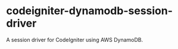 codeigniter-dynamodb-session-driver
===================================

A session driver for CodeIgniter using AWS DynamoDB. 
